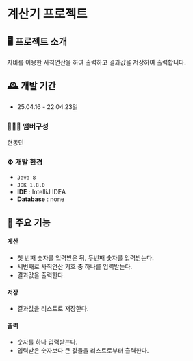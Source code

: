 # 계산기 프로젝트



## 🖥️ 프로젝트 소개
자바를 이용한 사칙연산을 하여 출력하고 결과값을 저장하여 출력합니다.
<br>

## 🕰️ 개발 기간
* 25.04.16 - 22.04.23일

### 🧑‍🤝‍🧑 맴버구성
현동민

### ⚙️ 개발 환경
- `Java 8`
- `JDK 1.8.0`
- **IDE** : IntelliJ IDEA
- **Database** : none

## 📌 주요 기능
#### 계산</a>
- 첫 번째 숫자를 입력받은 뒤, 두번째 숫자를 입력받는다.
- 세번째로 사칙연산 기호 중 하나를 입력받는다.
- 결과값을 출력한다.
#### 저장</a>
- 결과값을 리스트로 저장한다.
#### 출력 </a>
- 숫자를 하나 입력받는다.
- 입력받은 숫자보다 큰 값들을 리스트로부터 출력한다.


